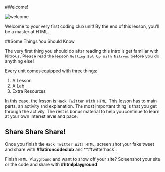 #Welcome!

<img src="https://s3.amazonaws.com/after-school-assets/welcome.jpg" alt="welcome">

Welcome to your very first coding club unit! By the end of this lesson, you'll be a master at HTML.

##Some Things You Should Know

The very first thing you should do after reading this intro is get familiar with Nitrous. Please read the lesson `Getting Set Up With Nitrous` before you do anything else!

Every unit comes equipped with three things:

1. A Lesson
2. A Lab
3. Extra Resources

In this case, the lesson is `Hack Twitter With HTML`. This lesson has to main parts, an activity and explanation. The most important thing is that you get through the activity. The rest is bonus material to help you continue to learn at your own interest level and pace.

## Share Share Share!

Once you finish the `Hack Twitter With HTML`, screen shot your fake tweet and share with **\#flatironcodeclub** and **\#twitterhack`.

Finish `HTML Playground` and want to show off your site? Screenshot your site or the code and share with **\#htmlplayground**